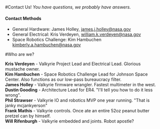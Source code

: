#Contact Us!
*You have questions, we probably have answers.*  

#### Contact Methods
* General Hardware: James Holley, james.j.holley@nasa.gov  
* General Electrical: Kris Verdeyen, william.k.verdeyen@nasa.gov
* Space Robotics Challenge: Kim Hambuchen kimberly.a.hambuchen@nasa.gov  

#Who are we?

**Kris Verdeyen** - Valkyrie Project Lead and Electrical Lead. Glorious mustache owner.  
**Kim Hambuchen** - Space Robotics Challenge Lead for Johnson Space Center. Also functions as our low-pass bureaucracy filter.  
**James Holley** - Valkyrie firmware wrangler. Fastest multimeter in the west.  
**Dustin Gooding** - Architecture Lead for ER4. "I'll tell you how to do it less wrong".  
**Phil Strawser** - Valkyrie IO and robotics MVP one year running. "That is janky mcjankyerson"  
**Frank Mathis** - Valkyrie controls. Once ate an entire 52oz peanut butter pretzel can by himself.  
**Will Rifenburgh** - Valkyrie embedded and joints. Robot apostle?  
